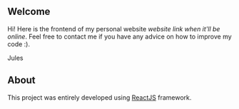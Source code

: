 ## Welcome

Hi! Here is the frontend of my personal website *website link when it'll be online*. Feel free to contact me if you have any advice on how to improve my code :).

Jules

## About

This project was entirely developed using [ReactJS](https://en.reactjs.org/) framework.

